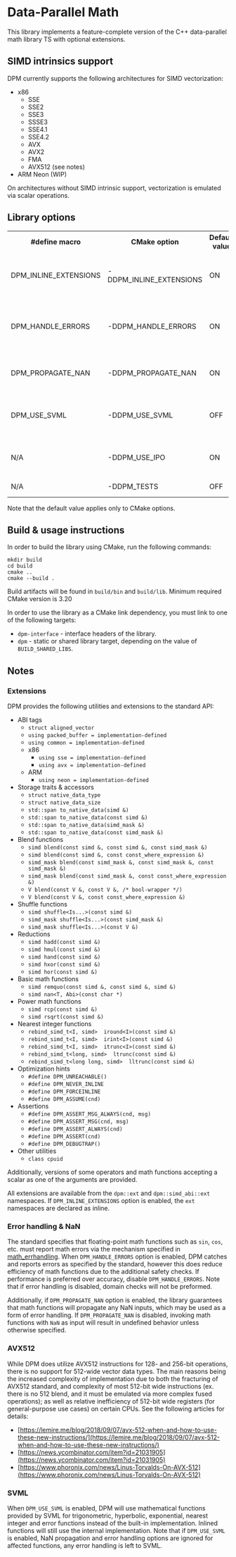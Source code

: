 # Data-Parallel Math

This library implements a feature-complete version of the C++ data-parallel math library TS with optional extensions.

## SIMD intrinsics support

DPM currently supports the following architectures for SIMD vectorization:

- x86
    - SSE
    - SSE2
    - SSE3
    - SSSE3
    - SSE4.1
    - SSE4.2
    - AVX
    - AVX2
    - FMA
    - AVX512 (see notes)
- ARM Neon (WIP)

On architectures without SIMD intrinsic support, vectorization is emulated via scalar operations.

## Library options

<table>
  <tr><th>#define macro</th><th>CMake option</th><th>Default value</th><th>Description</th></tr>
  <tr>
    <td>DPM_INLINE_EXTENSIONS</td>
    <td>-DDPM_INLINE_EXTENSIONS</td>
    <td>ON</td>
    <td>Toggles inlining of the library extension namespace (see notes)</td>
  </tr>
  <tr>
    <td>DPM_HANDLE_ERRORS</td>
    <td>-DDPM_HANDLE_ERRORS</td>
    <td>ON</td>
    <td>Toggles detection & reporting of math errors via <a hred="https://en.cppreference.com/w/cpp/numeric/math/math_errhandling">math_errhandling</a> (see notes)</td>
  </tr>
  <tr>
    <td>DPM_PROPAGATE_NAN</td>
    <td>-DDPM_PROPAGATE_NAN</td>
    <td>ON</td>
    <td>Toggles guaranteed propagation of NaN (see notes)</td>
  </tr>
  <tr>
    <td>DPM_USE_SVML</td>
    <td>-DDPM_USE_SVML</td>
    <td>OFF</td>
    <td>Enables use of math functions provided by SVML (see notes)</td>
  </tr>
  <tr>
    <td>N/A</td>
    <td>-DDPM_USE_IPO</td>
    <td>ON</td>
    <td>Toggles support for inter-procedural optimization</td>
  </tr>
  <tr>
    <td>N/A</td>
    <td>-DDPM_TESTS</td>
    <td>OFF</td>
    <td>Enables unit test target</td>
  </tr>
</table>

Note that the default value applies only to CMake options.

## Build & usage instructions

In order to build the library using CMake, run the following commands:

```shell
mkdir build
cd build
cmake ..
cmake --build .
```

Build artifacts will be found in `build/bin` and `build/lib`. Minimum required CMake version is 3.20

In order to use the library as a CMake link dependency, you must link to one of the following targets:

* `dpm-interface` - interface headers of the library.
* `dpm` - static or shared library target, depending on the value of `BUILD_SHARED_LIBS`.

## Notes

### Extensions

DPM provides the following utilities and extensions to the standard API:

* ABI tags
    * `struct aligned_vector`
    * `using packed_buffer = implementation-defined`
    * `using common = implementation-defined`
    * x86
        * `using sse = implementation-defined`
        * `using avx = implementation-defined`
    * ARM
        * `using neon = implementation-defined`
* Storage traits & accessors
    * `struct native_data_type`
    * `struct native_data_size`
    * `std::span to_native_data(simd &)`
    * `std::span to_native_data(const simd &)`
    * `std::span to_native_data(simd_mask &)`
    * `std::span to_native_data(const simd_mask &)`
* Blend functions
    * `simd blend(const simd &, const simd &, const simd_mask &)`
    * `simd blend(const simd &, const const_where_expression &)`
    * `simd_mask blend(const simd_mask &, const simd_mask &, const simd_mask &)`
    * `simd_mask blend(const simd_mask &, const const_where_expression &)`
    * `V blend(const V &, const V &, /* bool-wrapper */)`
    * `V blend(const V &, const const_where_expression &)`
* Shuffle functions
    * `simd shuffle<Is...>(const simd &)`
    * `simd_mask shuffle<Is...>(const simd_mask &)`
    * `simd_mask shuffle<Is...>(const V &)`
* Reductions
    * `simd hadd(const simd &)`
    * `simd hmul(const simd &)`
    * `simd hand(const simd &)`
    * `simd hxor(const simd &)`
    * `simd hor(const simd &)`
* Basic math functions
    * `simd remquo(const simd &, const simd &, simd &)`
    * `simd nan<T, Abi>(const char *)`
* Power math functions
    * `simd rcp(const simd &)`
    * `simd rsqrt(const simd &)`
* Nearest integer functions
    * `rebind_simd_t<I, simd>  iround<I>(const simd &)`
    * `rebind_simd_t<I, simd>  irint<I>(const simd &)`
    * `rebind_simd_t<I, simd>  itrunc<I>(const simd &)`
    * `rebind_simd_t<long, simd>  ltrunc(const simd &)`
    * `rebind_simd_t<long long, simd>  lltrunc(const simd &)`
* Optimization hints
    * `#define DPM_UNREACHABLE()`
    * `#define DPM_NEVER_INLINE`
    * `#define DPM_FORCEINLINE`
    * `#define DPM_ASSUME(cnd)`
* Assertions
    * `#define DPM_ASSERT_MSG_ALWAYS(cnd, msg)`
    * `#define DPM_ASSERT_MSG(cnd, msg)`
    * `#define DPM_ASSERT_ALWAYS(cnd)`
    * `#define DPM_ASSERT(cnd)`
    * `#define DPM_DEBUGTRAP()`
* Other utilities
    * `class cpuid`

Additionally, versions of some operators and math functions accepting a scalar as one of the arguments are provided.

All extensions are available from the `dpm::ext` and `dpm::simd_abi::ext` namespaces. If `DPM_INLINE_EXTENSIONS` option
is enabled, the `ext` namespaces are declared as inline.

### Error handling & NaN

The standard specifies that floating-point math functions such as `sin`, `cos`, etc. must report math errors via the
mechanism specified in [math_errhandling](https://en.cppreference.com/w/cpp/numeric/math/math_errhandling).
When `DPM_HANDLE_ERRORS` option is enabled, DPM catches and reports errors as specified by the standard, 
however this
does reduce efficiency of math functions due to the additional safety checks. If performance is preferred over accuracy,
disable `DPM_HANDLE_ERRORS`. Note that if error handling is disabled, domain checks will not be preformed.

Additionally, if `DPM_PROPAGATE_NAN` option is enabled, the library guarantees that math functions will propagate any
NaN inputs, which may be used as a form of error handling. If `DPM_PROPAGATE_NAN` is disabled, invoking math functions
with `NaN` as input will result in undefined behavior unless otherwise specified.

### AVX512

While DPM does utilize AVX512 instructions for 128- and 256-bit operations, there is no support for 512-wide vector data
types. The main reasons being the increased complexity of implementation due to both the fracturing of AVX512 standard,
and complexity of most 512-bit wide instructions (ex. there is no 512 blend, and it must be emulated via more complex
fused operations); as well as relative inefficiency of 512-bit wide registers (for general-purpose use cases) on certain
CPUs. See the following articles for details:

- [https://lemire.me/blog/2018/09/07/avx-512-when-and-how-to-use-these-new-instructions/](https://lemire.me/blog/2018/09/07/avx-512-when-and-how-to-use-these-new-instructions/)
- [https://news.ycombinator.com/item?id=21031905](https://news.ycombinator.com/item?id=21031905)
- [https://www.phoronix.com/news/Linus-Torvalds-On-AVX-512](https://www.phoronix.com/news/Linus-Torvalds-On-AVX-512)

### SVML

When `DPM_USE_SVML` is enabled, DPM will use mathematical functions provided by SVML for trigonometric, hyperbolic,
exponential, nearest integer and error functions instead of the built-in implementation. Inlined functions will still
use the internal
implementation. Note that if `DPM_USE_SVML` is enabled, NaN propagation and error handling options are ignored for
affected functions, any error handling is left to SVML.
